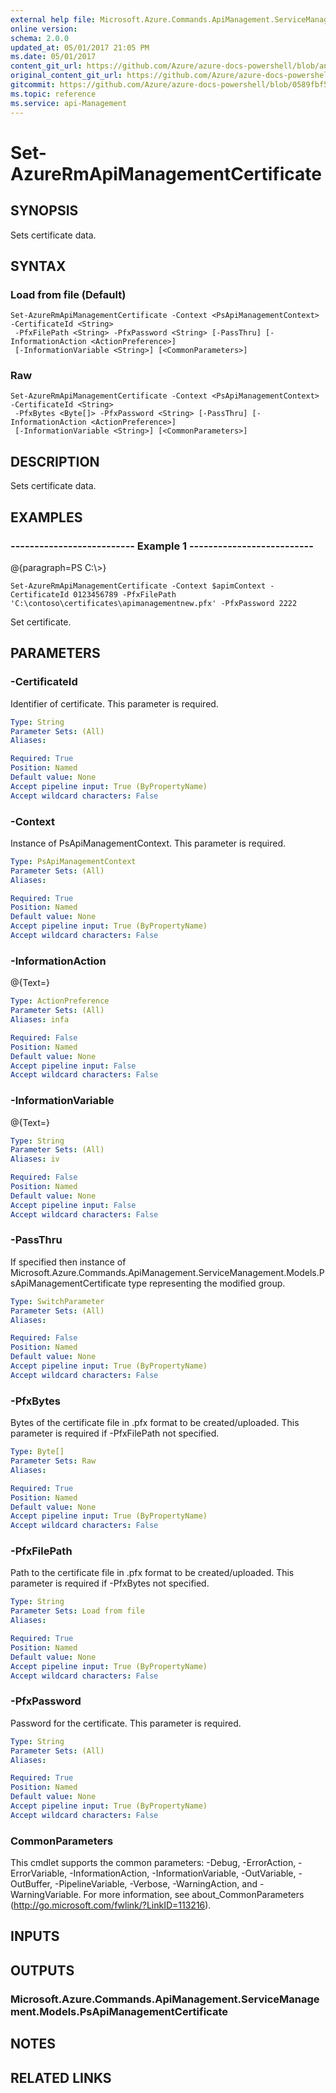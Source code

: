 ```yaml
---
external help file: Microsoft.Azure.Commands.ApiManagement.ServiceManagement.dll-Help.xml
online version:
schema: 2.0.0
updated_at: 05/01/2017 21:05 PM
ms.date: 05/01/2017
content_git_url: https://github.com/Azure/azure-docs-powershell/blob/anne052617/azureps-cmdlets-docs/ResourceManager/AzureRM.ApiManagement/v1.1.4/Set-AzureRmApiManagementCertificate.md
original_content_git_url: https://github.com/Azure/azure-docs-powershell/blob/anne052617/azureps-cmdlets-docs/ResourceManager/AzureRM.ApiManagement/v1.1.4/Set-AzureRmApiManagementCertificate.md
gitcommit: https://github.com/Azure/azure-docs-powershell/blob/0589fbf53d27e39e0cf445261d29c64fb0859d62
ms.topic: reference
ms.service: api-Management
---
```


# Set-AzureRmApiManagementCertificate

## SYNOPSIS
Sets certificate data.

## SYNTAX

### Load from file (Default)
```
Set-AzureRmApiManagementCertificate -Context <PsApiManagementContext> -CertificateId <String>
 -PfxFilePath <String> -PfxPassword <String> [-PassThru] [-InformationAction <ActionPreference>]
 [-InformationVariable <String>] [<CommonParameters>]
```

### Raw
```
Set-AzureRmApiManagementCertificate -Context <PsApiManagementContext> -CertificateId <String>
 -PfxBytes <Byte[]> -PfxPassword <String> [-PassThru] [-InformationAction <ActionPreference>]
 [-InformationVariable <String>] [<CommonParameters>]
```

## DESCRIPTION
Sets certificate data.

## EXAMPLES

### --------------------------  Example 1  --------------------------
@{paragraph=PS C:\\\>}



```
Set-AzureRmApiManagementCertificate -Context $apimContext -CertificateId 0123456789 -PfxFilePath 'C:\contoso\certificates\apimanagementnew.pfx' -PfxPassword 2222
```

Set certificate.

## PARAMETERS

### -CertificateId
Identifier of certificate.
This parameter is required.

```yaml
Type: String
Parameter Sets: (All)
Aliases: 

Required: True
Position: Named
Default value: None
Accept pipeline input: True (ByPropertyName)
Accept wildcard characters: False
```

### -Context
Instance of PsApiManagementContext.
This parameter is required.

```yaml
Type: PsApiManagementContext
Parameter Sets: (All)
Aliases: 

Required: True
Position: Named
Default value: None
Accept pipeline input: True (ByPropertyName)
Accept wildcard characters: False
```

### -InformationAction
@{Text=}

```yaml
Type: ActionPreference
Parameter Sets: (All)
Aliases: infa

Required: False
Position: Named
Default value: None
Accept pipeline input: False
Accept wildcard characters: False
```

### -InformationVariable
@{Text=}

```yaml
Type: String
Parameter Sets: (All)
Aliases: iv

Required: False
Position: Named
Default value: None
Accept pipeline input: False
Accept wildcard characters: False
```

### -PassThru
If specified then instance of Microsoft.Azure.Commands.ApiManagement.ServiceManagement.Models.PsApiManagementCertificate type  representing the modified group.

```yaml
Type: SwitchParameter
Parameter Sets: (All)
Aliases: 

Required: False
Position: Named
Default value: None
Accept pipeline input: True (ByPropertyName)
Accept wildcard characters: False
```

### -PfxBytes
Bytes of the certificate file in .pfx format to be created/uploaded.
This parameter is required if -PfxFilePath not specified.

```yaml
Type: Byte[]
Parameter Sets: Raw
Aliases: 

Required: True
Position: Named
Default value: None
Accept pipeline input: True (ByPropertyName)
Accept wildcard characters: False
```

### -PfxFilePath
Path to the certificate file in .pfx format to be created/uploaded.
This parameter is required if -PfxBytes not specified.

```yaml
Type: String
Parameter Sets: Load from file
Aliases: 

Required: True
Position: Named
Default value: None
Accept pipeline input: True (ByPropertyName)
Accept wildcard characters: False
```

### -PfxPassword
Password for the certificate.
This parameter is required.

```yaml
Type: String
Parameter Sets: (All)
Aliases: 

Required: True
Position: Named
Default value: None
Accept pipeline input: True (ByPropertyName)
Accept wildcard characters: False
```

### CommonParameters
This cmdlet supports the common parameters: -Debug, -ErrorAction, -ErrorVariable, -InformationAction, -InformationVariable, -OutVariable, -OutBuffer, -PipelineVariable, -Verbose, -WarningAction, and -WarningVariable. For more information, see about_CommonParameters (http://go.microsoft.com/fwlink/?LinkID=113216).

## INPUTS

## OUTPUTS

### Microsoft.Azure.Commands.ApiManagement.ServiceManagement.Models.PsApiManagementCertificate

## NOTES

## RELATED LINKS

